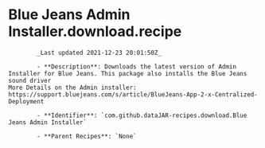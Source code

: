 # Blue Jeans Admin Installer.download.recipe

            _Last updated 2021-12-23 20:01:50Z_

            - **Description**: Downloads the latest version of Admin Installer for Blue Jeans. This package also installs the Blue Jeans sound driver
	More Details on the Admin installer: https://support.bluejeans.com/s/article/BlueJeans-App-2-x-Centralized-Deployment

            - **Identifier**: `com.github.dataJAR-recipes.download.Blue Jeans Admin Installer`

            - **Parent Recipes**: `None`
